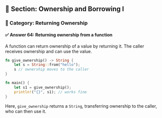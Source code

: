 ## 📘 Section: Ownership and Borrowing I  
### 🔹 Category: Returning Ownership  
#### ✅ Answer 64: Returning ownership from a function

A function can return ownership of a value by returning it. The caller receives ownership and can use the value.

```rust
fn give_ownership() -> String {
    let s = String::from("hello");
    s // ownership moves to the caller
}

fn main() {
    let s1 = give_ownership();
    println!("{}", s1); // works fine
}
```

Here, `give_ownership` returns a `String`, transferring ownership to the caller, who can then use it.
